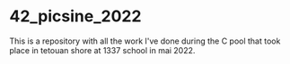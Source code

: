# 42_picsine_2022
This is a repository with all the work I've done during the C pool that took place in tetouan shore at 1337 school in mai 2022.
